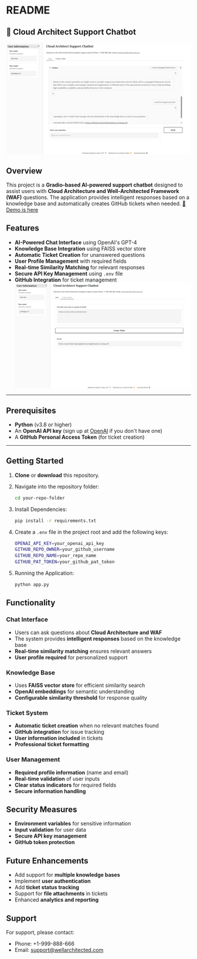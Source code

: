 # README
## 🤖 Cloud Architect Support Chatbot
![CapstoneUI](chat.png)

## Overview
This project is a **Gradio-based AI-powered support chatbot** designed to assist users with **Cloud Architecture and Well-Architected Framework (WAF)** questions. The application provides intelligent responses based on a knowledge base and automatically creates GitHub tickets when needed.
 [🚀Demo is here](https://huggingface.co/spaces/iegoff/masters-ai-chatbot)
## Features
- **AI-Powered Chat Interface** using OpenAI's GPT-4
- **Knowledge Base Integration** using FAISS vector store
- **Automatic Ticket Creation** for unanswered questions
- **User Profile Management** with required fields
- **Real-time Similarity Matching** for relevant responses
- **Secure API Key Management** using `.env` file
- **GitHub Integration** for ticket management
![Ticket](ticket.png)
---

## Prerequisites

- **Python** (v3.8 or higher)
- An **OpenAI API key** (sign up at [OpenAI](https://platform.openai.com/) if you don't have one)
- A **GitHub Personal Access Token** (for ticket creation)

---

## Getting Started 

1. **Clone** or **download** this repository.

2. Navigate into the repository folder:
   ```bash
   cd your-repo-folder
   ```

3. Install Dependencies:
   ```bash
   pip install -r requirements.txt
   ```

4. Create a `.env` file in the project root and add the following keys:
   ```bash
   OPENAI_API_KEY=your_openai_api_key
   GITHUB_REPO_OWNER=your_github_username
   GITHUB_REPO_NAME=your_repo_name
   GITHUB_PAT_TOKEN=your_github_pat_token
   ```

5. Running the Application:
   ```bash
   python app.py
   ```

## Functionality
### Chat Interface
- Users can ask questions about **Cloud Architecture and WAF**
- The system provides **intelligent responses** based on the knowledge base
- **Real-time similarity matching** ensures relevant answers
- **User profile required** for personalized support

### Knowledge Base
- Uses **FAISS vector store** for efficient similarity search
- **OpenAI embeddings** for semantic understanding
- **Configurable similarity threshold** for response quality

### Ticket System
- **Automatic ticket creation** when no relevant matches found
- **GitHub integration** for issue tracking
- **User information included** in tickets
- **Professional ticket formatting**

### User Management
- **Required profile information** (name and email)
- **Real-time validation** of user inputs
- **Clear status indicators** for required fields
- **Secure information handling**

## Security Measures
- **Environment variables** for sensitive information
- **Input validation** for user data
- **Secure API key management**
- **GitHub token protection**

## Future Enhancements
- Add support for **multiple knowledge bases**
- Implement **user authentication**
- Add **ticket status tracking**
- Support for **file attachments** in tickets
- Enhanced **analytics and reporting**

## Support
For support, please contact:
- Phone: +1-999-888-666
- Email: support@wellarchitected.com 